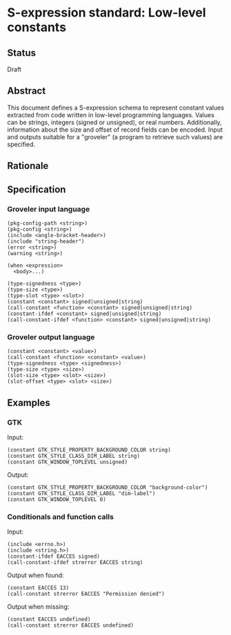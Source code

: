 # S-expression standard: Low-level constants

## Status

Draft

## Abstract

This document defines a S-expression schema to represent constant
values extracted from code written in low-level programming languages.
Values can be strings, integers (signed or unsigned), or real numbers.
Additionally, information about the size and offset of record fields
can be encoded. Input and outputs suitable for a "groveler" (a program
to retrieve such values) are specified.

## Rationale

## Specification

### Groveler input language

```
(pkg-config-path <string>)
(pkg-config <string>)
(include <angle-bracket-header>)
(include "string-header")
(error <string>)
(warning <string>)

(when <expression>
  <body>...)

(type-signedness <type>)
(type-size <type>)
(type-slot <type> <slot>)
(constant <constant> signed|unsigned|string)
(call-constant <function> <constant> signed|unsigned|string)
(constant-ifdef <constant> signed|unsigned|string)
(call-constant-ifdef <function> <constant> signed|unsigned|string)
```

### Groveler output language

```
(constant <constant> <value>)
(call-constant <function> <constant> <value>)
(type-signedness <type> <signedness>)
(type-size <type> <size>)
(slot-size <type> <slot> <size>)
(slot-offset <type> <slot> <size>)
```

## Examples

### GTK

Input:

```
(constant GTK_STYLE_PROPERTY_BACKGROUND_COLOR string)
(constant GTK_STYLE_CLASS_DIM_LABEL string)
(constant GTK_WINDOW_TOPLEVEL unsigned)
```

Output:

```Lisp
(constant GTK_STYLE_PROPERTY_BACKGROUND_COLOR "background-color")
(constant GTK_STYLE_CLASS_DIM_LABEL "dim-label")
(constant GTK_WINDOW_TOPLEVEL 0)
```

### Conditionals and function calls

Input:

```Lisp
(include <errno.h>)
(include <string.h>)
(constant-ifdef EACCES signed)
(call-constant-ifdef strerror EACCES string)
```

Output when found:

```
(constant EACCES 13)
(call-constant strerror EACCES "Permission denied")
```

Output when missing:

```
(constant EACCES undefined)
(call-constant strerror EACCES undefined)
```
